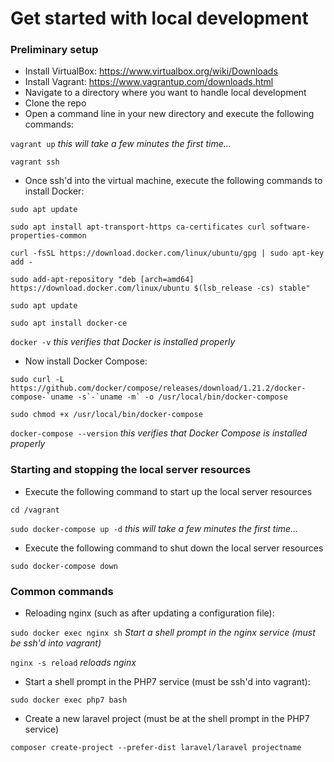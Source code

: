 # Get started with local development

### Preliminary setup

- Install VirtualBox: https://www.virtualbox.org/wiki/Downloads
- Install Vagrant: https://www.vagrantup.com/downloads.html
- Navigate to a directory where you want to handle local development
- Clone the repo
- Open a command line in your new directory and execute the following commands:

```vagrant up``` _this will take a few minutes the first time..._

```vagrant ssh```

- Once ssh'd into the virtual machine, execute the following commands to install Docker:

```sudo apt update```

```sudo apt install apt-transport-https ca-certificates curl software-properties-common```

```curl -fsSL https://download.docker.com/linux/ubuntu/gpg | sudo apt-key add -```

```sudo add-apt-repository "deb [arch=amd64] https://download.docker.com/linux/ubuntu $(lsb_release -cs) stable"```

```sudo apt update```

```sudo apt install docker-ce```

```docker -v``` _this verifies that Docker is installed properly_

- Now install Docker Compose:

```sudo curl -L https://github.com/docker/compose/releases/download/1.21.2/docker-compose-`uname -s`-`uname -m` -o /usr/local/bin/docker-compose```

```sudo chmod +x /usr/local/bin/docker-compose```

```docker-compose --version``` _this verifies that Docker Compose is installed properly_

### Starting and stopping the local server resources

- Execute the following command to start up the local server resources

```cd /vagrant```

```sudo docker-compose up -d``` _this will take a few minutes the first time..._

- Execute the following command to shut down the local server resources

```sudo docker-compose down```

### Common commands

- Reloading nginx (such as after updating a configuration file):

```sudo docker exec nginx sh``` _Start a shell prompt in the nginx service (must be ssh'd into vagrant)_

```nginx -s reload``` _reloads nginx_

- Start a shell prompt in the PHP7 service (must be ssh'd into vagrant):

```sudo docker exec php7 bash```

- Create a new laravel project (must be at the shell prompt in the PHP7 service)

```composer create-project --prefer-dist laravel/laravel projectname```
